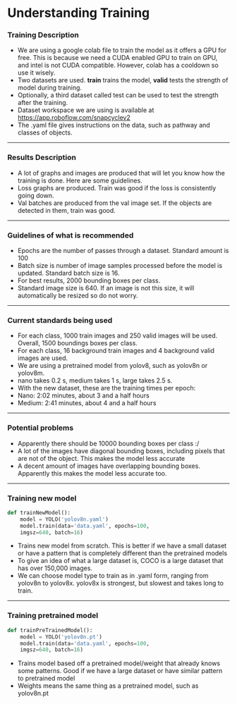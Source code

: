 # Understanding Training

### Training Description
* We are using a google colab file to train the model as it offers a GPU for free. This is because we need a CUDA enabled GPU to train on GPU, and intel is not CUDA compatible. However, colab has a cooldown so use it wisely.
* Two datasets are used. **train** trains the model, **valid** tests the strength of model during training.
* Optionally, a third dataset called test can be used to test the strength after the training.
* Dataset workspace we are using is available at https://app.roboflow.com/snapcyclev2
* The .yaml file gives instructions on the data, such as pathway and classes of objects.

---

### Results Description
* A lot of graphs and images are produced that will let you know how the training is done. Here are some guidelines.
* Loss graphs are produced. Train was good if the loss is consistently going down.
* Val batches are produced from the val image set. If the objects are detected in them, train was good.

---

### Guidelines of what is recommended
* Epochs are the number of passes through a dataset. Standard amount is 100
* Batch size is number of image samples processed before the model is updated. Standard batch size is 16.
* For best results, 2000 bounding boxes per class.
* Standard image size is 640. If an image is not this size, it will automatically be resized so do not worry.

---

### Current standards being used
* For each class, 1000 train images and 250 valid images will be used. Overall, 1500 boundings boxes per class.
* For each class, 16 background train images and 4 background valid images are used.
* We are using a pretrained model from yolov8, such as yolov8n or yolov8m.
* nano takes 0.2 s, medium takes 1 s, large takes 2.5 s.
* With the new dataset, these are the training times per epoch:
* Nano: 2:02 minutes, about 3 and a half hours
* Medium: 2:41 minutes, about 4 and a half hours

---

### Potential problems
* Apparently there should be 10000 bounding boxes per class :/
* A lot of the images have diagonal bounding boxes, including pixels that are not of the object. This makes the model less accurate
* A decent amount of images have overlapping bounding boxes. Apparently this makes the model less accurate too.

---

### Training new model
``` Python
def trainNewModel():
    model = YOLO('yolov8n.yaml')
    model.train(data='data.yaml', epochs=100, 
    imgsz=640, batch=16)
```
* Trains new model from scratch. This is better if we have a small dataset or have a pattern that is completely different than the pretrained models
* To give an idea of what a large dataset is, COCO is a large dataset that has over 150,000 images.
* We can choose model type to train as in .yaml form, ranging from yolov8n to yolov8x. yolov8x is strongest, but slowest and takes long to train.

---

### Training pretrained model
``` Python
def trainPreTrainedModel():
    model = YOLO('yolov8n.pt')  
    model.train(data='data.yaml', epochs=100,
    imgsz=640, batch=16)
```
* Trains model based off a pretrained model/weight that already knows some patterns. Good if we have a large dataset or have similar pattern to pretrained model
* Weights means the same thing as a pretrained model, such as yolov8n.pt